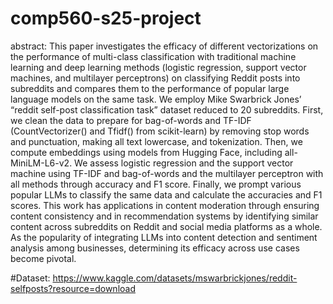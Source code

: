 # comp560-s25-project
abstract: This paper investigates the efficacy of different vectorizations on the performance of multi-class classification with traditional machine learning and deep learning methods (logistic regression, support vector machines, and multilayer perceptrons) on classifying Reddit posts into subreddits and compares them to the performance of popular large language models on the same task. We employ Mike Swarbrick Jones’ “reddit self-post classification task” dataset reduced to 20 subreddits. First, we clean the data to prepare for bag-of-words and TF-IDF (CountVectorizer() and Tfidf() from scikit-learn) by removing stop words and punctuation, making all text lowercase, and tokenization. Then, we compute embeddings using models from Hugging Face, including all-MiniLM-L6-v2. We assess logistic regression and the support vector machine using TF-IDF and bag-of-words and the multilayer perceptron with all methods through accuracy and F1 score. Finally, we prompt various popular LLMs to classify the same data and calculate the accuracies and F1 scores. This work has applications in content moderation through ensuring content consistency and in recommendation systems by identifying similar content across subreddits on Reddit and social media platforms as a whole. As the popularity of integrating LLMs into content detection and sentiment analysis among businesses, determining its efficacy across use cases become pivotal. 

#Dataset: https://www.kaggle.com/datasets/mswarbrickjones/reddit-selfposts?resource=download
